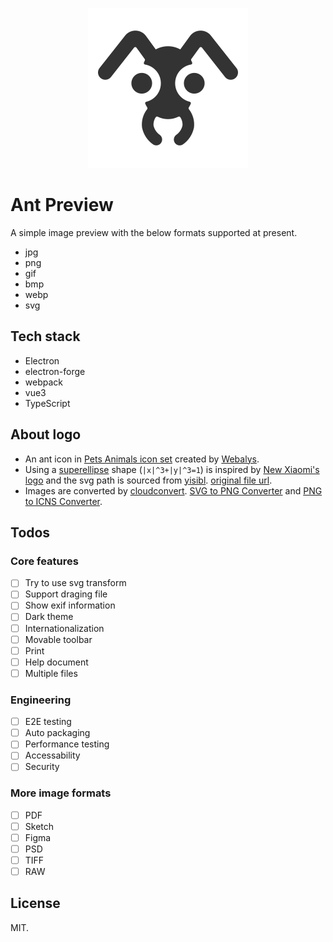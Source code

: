 <figure style="text-align: center">
  <img src="./src/assets/images/logo_256x256.png" alt="Ant Preview Logo" />
</figure>

# Ant Preview

A simple image preview with the below formats supported at present.

* jpg
* png
* gif
* bmp
* webp
* svg

## Tech stack

* Electron
* electron-forge
* webpack
* vue3
* TypeScript

## About logo

* An ant icon in [Pets Animals icon set](https://www.iconfinder.com/iconsets/pets-animals-2) created by [Webalys](https://www.iconfinder.com/webalys).
* Using a [superellipse](https://en.wikipedia.org/wiki/Superellipse) shape (`|x|^3+|y|^3=1`) is inspired by [New Xiaomi's logo](https://blog.mi.com/en/2021/03/30/xiaomi-unveils-new-alive-branding-identity/) and the svg path is sourced from [yisibl](https://github.com/yisibl). [original file url](http://img.alicdn.com/imgextra/i4/O1CN01AA77Pz1oSBJzbVOm0_!!6000000005223-55-tps-192-192.svg).
* Images are converted by [cloudconvert](https://cloudconvert.com/). [SVG to PNG Converter](https://cloudconvert.com/svg-to-png) and [PNG to ICNS Converter](https://cloudconvert.com/png-to-icns).

## Todos

### Core features

* [ ] Try to use svg transform
* [ ] Support draging file
* [ ] Show exif information
* [ ] Dark theme
* [ ] Internationalization
* [ ] Movable toolbar
* [ ] Print
* [ ] Help document
* [ ] Multiple files

### Engineering

* [ ] E2E testing
* [ ] Auto packaging
* [ ] Performance testing
* [ ] Accessability
* [ ] Security

### More image formats

* [ ] PDF
* [ ] Sketch
* [ ] Figma
* [ ] PSD
* [ ] TIFF
* [ ] RAW

## License

MIT.
